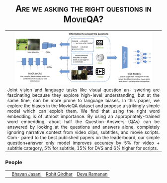 
<!-- Taken from url=http://www.cs.cmu.edu/~dfouhey/3DP/index.html -->
<!DOCTYPE HTML>
<html xmlns="http://www.w3.org/1999/xhtml"><head>

<!-- Global site tag (gtag.js) - Google Analytics -->
<script async src="https://www.googletagmanager.com/gtag/js?id=UA-71557010-6"></script>
  <script>
      window.dataLayer = window.dataLayer || [];
  function gtag(){dataLayer.push(arguments);}
  gtag('js', new Date());

  gtag('config', 'UA-71557010-6');
</script>


<meta http-equiv="Content-Type" content="text/html; charset=UTF-8">
<link rel="StyleSheet" href="assets/style.css" type="text/css" media="all">

<title>Are we asking the right questions in MovieQA?</title>
<script type="text/javascript" async="" src="assets/ga.js"></script><script type="text/javascript">
</script>


<style type="text/css">
#primarycontent h1 {
	font-variant: small-caps;
}
#primarycontent h3 {
}
#primarycontent teasertext {
	text-align: center;
}
#primarycontent p {
	text-align: center;
}
#primarycontent {
	text-align: justify;
}
#primarycontent p {
	text-align: justify;
}
#primarycontent p iframe {
	text-align: center;
}
#avatar {
  border-radius: 50%;
}
</style>
<script type="text/javascript">
  function togglevis(elid){
    el=document.getElementById(elid);
    aelid=elid+"a";
    ael=document.getElementById(aelid);
    if(el.style.display=='none'){
      el.style.display='inline-table';
      ael.innerHTML="[Hide BibTex]";
    }else{
      el.style.display='none';
      ael.innerHTML="[Show BibTex]";
    }
  }
</script>

<link rel="icon" type="image/png" href="http://rohitgirdhar.github.io/favicon.png">

</head>
<body>
<div id="primarycontent">
<h1 align="center" itemprop="name"><strong>
    Are we asking the right questions in MovieQA?
</strong></h1>


   <table class="results" align="center">
    <tr>
      <td align="center">
	      <img src="/Teaser_straight_arrows.jpg" width="90%" /></a>
      </td>
    </tr>
    <tr></tr>
    <tr></tr>
    <tr></tr>
    <tr>
      <td class="credits" align="justify">
        Joint vision and language tasks like visual question an- swering are fascinating because they explore high-level understanding, but at the same time, can be more prone to language biases. In this paper, we explore the biases in the MovieQA dataset and propose a strikingly simple model which can exploit them. We find that using the right word embedding is of utmost importance. By using an appropriately-trained word embedding, about half the Question-Answers (QAs) can be answered by looking at the questions and answers alone, completely ignoring narrative context from video clips, subtitles, and movie scripts. Com- pared to the best published papers on the leaderboard, our simple question+answer only model improves accuracy by 5% for video + subtitle category, 5% for subtitle, 15% for DVS and 6% higher for scripts.
      </td>
    </tr>
    <tr>
    </tr>
 </table>



<h3>People</h3>

<table id="people" style="margin:auto;">
  <tr>
    <td></td>  <!-- For some reason it scales up the first td.. so adding a dummy td -->
    <td>
      <a href="https://bhavanj.github.io/" target="_blank">Bhavan Jasani</a>
    </td>
    <td>
      <a href="http://www.cs.cmu.edu/~rgirdhar/" target="_blank">Rohit Girdhar</a>
    </td>
    <td>
      <a href="https://www.cs.cmu.edu/~deva/" target="_blank">Deva Ramanan</a>
    </td>

  </tr>
</table>





</div>

</body></html>
